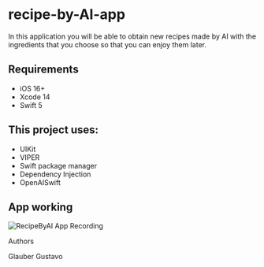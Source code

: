 # recipe-by-AI-app
In this application you will be able to obtain new recipes made by AI with the ingredients that you choose so that you can enjoy them later.

## Requirements
- iOS 16+
- Xcode 14
- Swift 5

## This project uses:
- UIKit
- VIPER
- Swift package manager
- Dependency Injection
- OpenAISwift

## App working

![RecipeByAI App Recording](https://user-images.githubusercontent.com/90629963/232260696-0aea80ef-9152-412d-b2f5-1e1647d21f0f.gif)

Authors

Glauber Gustavo


